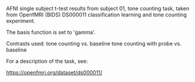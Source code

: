 AFNI single subject t-test results from subject 01, tone counting task, taken from OpenfMRI (BIDS) DS000011 classification learning and tone counting experiment. 

The basis function is set to 'gamma'.

Contrasts used:
tone counting vs. baseline
tone counting with probe vs. baseline

For a description of the task, see:

https://openfmri.org/dataset/ds000011/


